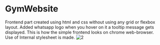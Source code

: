 # GymWebsite
Frontend part created using html and css without using any grid or flexbox layout. 
Added whatsapp logo when you hover on it a tooltip message gets displayed.
This is how the simple frontend looks on chrome web-browser.
Use of Internal stylesheet is made.
![2](https://user-images.githubusercontent.com/52160564/161027045-e73a0c94-237b-4447-875e-3b0471dd344a.png)

